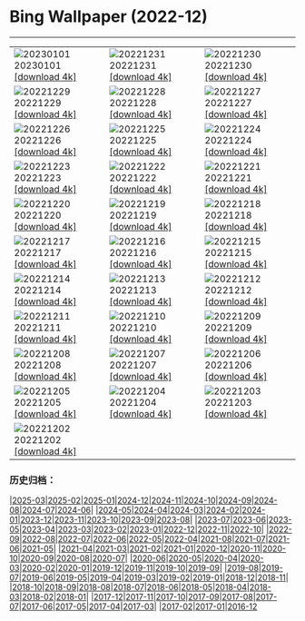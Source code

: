 # Bing Wallpaper (2022-12)
**************

<table><tr><td><img class="wallpaper" src="https://www.bing.com/th?id=OHR.Gantan2023_JA-JP0780615179_1920x1080.jpg" alt="20230101"> 20230101 <a href="https://www.bing.com/th?id=OHR.Gantan2023_JA-JP0780615179_UHD.jpg">[download 4k]</a></td><td><img class="wallpaper" src="https://www.bing.com/th?id=OHR.Nara_TodaijiBell2022_JA-JP0129080752_1920x1080.jpg" alt="20221231"> 20221231 <a href="https://www.bing.com/th?id=OHR.Nara_TodaijiBell2022_JA-JP0129080752_UHD.jpg">[download 4k]</a></td><td><img class="wallpaper" src="https://www.bing.com/th?id=OHR.ChalkRock_JA-JP9713256399_1920x1080.jpg" alt="20221230"> 20221230 <a href="https://www.bing.com/th?id=OHR.ChalkRock_JA-JP9713256399_UHD.jpg">[download 4k]</a></td></tr><tr><td><img class="wallpaper" src="https://www.bing.com/th?id=OHR.ButterflyEffect_JA-JP5566136636_1920x1080.jpg" alt="20221229"> 20221229 <a href="https://www.bing.com/th?id=OHR.ButterflyEffect_JA-JP5566136636_UHD.jpg">[download 4k]</a></td><td><img class="wallpaper" src="https://www.bing.com/th?id=OHR.ChiesaBianca_JA-JP5162517168_1920x1080.jpg" alt="20221228"> 20221228 <a href="https://www.bing.com/th?id=OHR.ChiesaBianca_JA-JP5162517168_UHD.jpg">[download 4k]</a></td><td><img class="wallpaper" src="https://www.bing.com/th?id=OHR.BlueLagoon_JA-JP4946711917_1920x1080.jpg" alt="20221227"> 20221227 <a href="https://www.bing.com/th?id=OHR.BlueLagoon_JA-JP4946711917_UHD.jpg">[download 4k]</a></td></tr><tr><td><img class="wallpaper" src="https://www.bing.com/th?id=OHR.BeverleyWestwood_JA-JP4358160111_1920x1080.jpg" alt="20221226"> 20221226 <a href="https://www.bing.com/th?id=OHR.BeverleyWestwood_JA-JP4358160111_UHD.jpg">[download 4k]</a></td><td><img class="wallpaper" src="https://www.bing.com/th?id=OHR.ChristmasSouvenir_JA-JP8534643006_1920x1080.jpg" alt="20221225"> 20221225 <a href="https://www.bing.com/th?id=OHR.ChristmasSouvenir_JA-JP8534643006_UHD.jpg">[download 4k]</a></td><td><img class="wallpaper" src="https://www.bing.com/th?id=OHR.AmalgaTree_JA-JP3864422935_1920x1080.jpg" alt="20221224"> 20221224 <a href="https://www.bing.com/th?id=OHR.AmalgaTree_JA-JP3864422935_UHD.jpg">[download 4k]</a></td></tr><tr><td><img class="wallpaper" src="https://www.bing.com/th?id=OHR.Enoshima_lighthouse2022_JA-JP3585685207_1920x1080.jpg" alt="20221223"> 20221223 <a href="https://www.bing.com/th?id=OHR.Enoshima_lighthouse2022_JA-JP3585685207_UHD.jpg">[download 4k]</a></td><td><img class="wallpaper" src="https://www.bing.com/th?id=OHR.SolarHalo_JA-JP3275904234_1920x1080.jpg" alt="20221222"> 20221222 <a href="https://www.bing.com/th?id=OHR.SolarHalo_JA-JP3275904234_UHD.jpg">[download 4k]</a></td><td><img class="wallpaper" src="https://www.bing.com/th?id=OHR.TreeGaleriesLafayette_JA-JP6784478970_1920x1080.jpg" alt="20221221"> 20221221 <a href="https://www.bing.com/th?id=OHR.TreeGaleriesLafayette_JA-JP6784478970_UHD.jpg">[download 4k]</a></td></tr><tr><td><img class="wallpaper" src="https://www.bing.com/th?id=OHR.PalaceBelvedere_JA-JP2745578979_1920x1080.jpg" alt="20221220"> 20221220 <a href="https://www.bing.com/th?id=OHR.PalaceBelvedere_JA-JP2745578979_UHD.jpg">[download 4k]</a></td><td><img class="wallpaper" src="https://www.bing.com/th?id=OHR.WinterberryBush_JA-JP2511060992_1920x1080.jpg" alt="20221219"> 20221219 <a href="https://www.bing.com/th?id=OHR.WinterberryBush_JA-JP2511060992_UHD.jpg">[download 4k]</a></td><td><img class="wallpaper" src="https://www.bing.com/th?id=OHR.SouthBeach_JA-JP2259352200_1920x1080.jpg" alt="20221218"> 20221218 <a href="https://www.bing.com/th?id=OHR.SouthBeach_JA-JP2259352200_UHD.jpg">[download 4k]</a></td></tr><tr><td><img class="wallpaper" src="https://www.bing.com/th?id=OHR.GlacierGoats_JA-JP2028040085_1920x1080.jpg" alt="20221217"> 20221217 <a href="https://www.bing.com/th?id=OHR.GlacierGoats_JA-JP2028040085_UHD.jpg">[download 4k]</a></td><td><img class="wallpaper" src="https://www.bing.com/th?id=OHR.AtlantaLights_JA-JP7059875075_1920x1080.jpg" alt="20221216"> 20221216 <a href="https://www.bing.com/th?id=OHR.AtlantaLights_JA-JP7059875075_UHD.jpg">[download 4k]</a></td><td><img class="wallpaper" src="https://www.bing.com/th?id=OHR.Borovets_JA-JP8649079597_1920x1080.jpg" alt="20221215"> 20221215 <a href="https://www.bing.com/th?id=OHR.Borovets_JA-JP8649079597_UHD.jpg">[download 4k]</a></td></tr><tr><td><img class="wallpaper" src="https://www.bing.com/th?id=OHR.GranParadiso100th_JA-JP3864163368_1920x1080.jpg" alt="20221214"> 20221214 <a href="https://www.bing.com/th?id=OHR.GranParadiso100th_JA-JP3864163368_UHD.jpg">[download 4k]</a></td><td><img class="wallpaper" src="https://www.bing.com/th?id=OHR.InstagramHallstatt_JA-JP3616440039_1920x1080.jpg" alt="20221213"> 20221213 <a href="https://www.bing.com/th?id=OHR.InstagramHallstatt_JA-JP3616440039_UHD.jpg">[download 4k]</a></td><td><img class="wallpaper" src="https://www.bing.com/th?id=OHR.PoinsettiaDay_JA-JP3377889721_1920x1080.jpg" alt="20221212"> 20221212 <a href="https://www.bing.com/th?id=OHR.PoinsettiaDay_JA-JP3377889721_UHD.jpg">[download 4k]</a></td></tr><tr><td><img class="wallpaper" src="https://www.bing.com/th?id=OHR.BuchsteinRossstein_JA-JP3133767278_1920x1080.jpg" alt="20221211"> 20221211 <a href="https://www.bing.com/th?id=OHR.BuchsteinRossstein_JA-JP3133767278_UHD.jpg">[download 4k]</a></td><td><img class="wallpaper" src="https://www.bing.com/th?id=OHR.SaltDesert_JA-JP2809649437_1920x1080.jpg" alt="20221210"> 20221210 <a href="https://www.bing.com/th?id=OHR.SaltDesert_JA-JP2809649437_UHD.jpg">[download 4k]</a></td><td><img class="wallpaper" src="https://www.bing.com/th?id=OHR.NorwayMuskox_JA-JP2556690110_1920x1080.jpg" alt="20221209"> 20221209 <a href="https://www.bing.com/th?id=OHR.NorwayMuskox_JA-JP2556690110_UHD.jpg">[download 4k]</a></td></tr><tr><td><img class="wallpaper" src="https://www.bing.com/th?id=OHR.FlorenceAerial_JA-JP2336728870_1920x1080.jpg" alt="20221208"> 20221208 <a href="https://www.bing.com/th?id=OHR.FlorenceAerial_JA-JP2336728870_UHD.jpg">[download 4k]</a></td><td><img class="wallpaper" src="https://www.bing.com/th?id=OHR.Taisetsu2022_JA-JP2044137917_1920x1080.jpg" alt="20221207"> 20221207 <a href="https://www.bing.com/th?id=OHR.Taisetsu2022_JA-JP2044137917_UHD.jpg">[download 4k]</a></td><td><img class="wallpaper" src="https://www.bing.com/th?id=OHR.GreatEgret_JA-JP1813627200_1920x1080.jpg" alt="20221206"> 20221206 <a href="https://www.bing.com/th?id=OHR.GreatEgret_JA-JP1813627200_UHD.jpg">[download 4k]</a></td></tr><tr><td><img class="wallpaper" src="https://www.bing.com/th?id=OHR.StNick_JA-JP1569378838_1920x1080.jpg" alt="20221205"> 20221205 <a href="https://www.bing.com/th?id=OHR.StNick_JA-JP1569378838_UHD.jpg">[download 4k]</a></td><td><img class="wallpaper" src="https://www.bing.com/th?id=OHR.KilimanjaroElephants_JA-JP1142270129_1920x1080.jpg" alt="20221204"> 20221204 <a href="https://www.bing.com/th?id=OHR.KilimanjaroElephants_JA-JP1142270129_UHD.jpg">[download 4k]</a></td><td><img class="wallpaper" src="https://www.bing.com/th?id=OHR.MiamiDT_JA-JP5319718687_1920x1080.jpg" alt="20221203"> 20221203 <a href="https://www.bing.com/th?id=OHR.MiamiDT_JA-JP5319718687_UHD.jpg">[download 4k]</a></td></tr><tr><td><img class="wallpaper" src="https://www.bing.com/th?id=OHR.BraidedRiverDelta_JA-JP5212879318_1920x1080.jpg" alt="20221202"> 20221202 <a href="https://www.bing.com/th?id=OHR.BraidedRiverDelta_JA-JP5212879318_UHD.jpg">[download 4k]</a></td><td></td><td></td></tr></table>

### 历史归档：

|[2025-03](/../2025-03/2025-03.md)|[2025-02](/../2025-02/2025-02.md)|[2025-01](/../2025-01/2025-01.md)|[2024-12](/../2024-12/2024-12.md)|[2024-11](/../2024-11/2024-11.md)|[2024-10](/../2024-10/2024-10.md)|[2024-09](/../2024-09/2024-09.md)|[2024-08](/../2024-08/2024-08.md)|[2024-07](/../2024-07/2024-07.md)|[2024-06](/../2024-06/2024-06.md)|
|[2024-05](/../2024-05/2024-05.md)|[2024-04](/../2024-04/2024-04.md)|[2024-03](/../2024-03/2024-03.md)|[2024-02](/../2024-02/2024-02.md)|[2024-01](/../2024-01/2024-01.md)|[2023-12](/../2023-12/2023-12.md)|[2023-11](/../2023-11/2023-11.md)|[2023-10](/../2023-10/2023-10.md)|[2023-09](/../2023-09/2023-09.md)|[2023-08](/../2023-08/2023-08.md)|
|[2023-07](/../2023-07/2023-07.md)|[2023-06](/../2023-06/2023-06.md)|[2023-05](/../2023-05/2023-05.md)|[2023-04](/../2023-04/2023-04.md)|[2023-03](/../2023-03/2023-03.md)|[2023-02](/../2023-02/2023-02.md)|[2023-01](/../2023-01/2023-01.md)|[2022-12](/2022-12.md)|[2022-11](/../2022-11/2022-11.md)|[2022-10](/../2022-10/2022-10.md)|
|[2022-09](/../2022-09/2022-09.md)|[2022-08](/../2022-08/2022-08.md)|[2022-07](/../2022-07/2022-07.md)|[2022-06](/../2022-06/2022-06.md)|[2022-05](/../2022-05/2022-05.md)|[2022-04](/../2022-04/2022-04.md)|[2021-08](/../2021-08/2021-08.md)|[2021-07](/../2021-07/2021-07.md)|[2021-06](/../2021-06/2021-06.md)|[2021-05](/../2021-05/2021-05.md)|
|[2021-04](/../2021-04/2021-04.md)|[2021-03](/../2021-03/2021-03.md)|[2021-02](/../2021-02/2021-02.md)|[2021-01](/../2021-01/2021-01.md)|[2020-12](/../2020-12/2020-12.md)|[2020-11](/../2020-11/2020-11.md)|[2020-10](/../2020-10/2020-10.md)|[2020-09](/../2020-09/2020-09.md)|[2020-08](/../2020-08/2020-08.md)|[2020-07](/../2020-07/2020-07.md)|
|[2020-06](/../2020-06/2020-06.md)|[2020-05](/../2020-05/2020-05.md)|[2020-04](/../2020-04/2020-04.md)|[2020-03](/../2020-03/2020-03.md)|[2020-02](/../2020-02/2020-02.md)|[2020-01](/../2020-01/2020-01.md)|[2019-12](/../2019-12/2019-12.md)|[2019-11](/../2019-11/2019-11.md)|[2019-10](/../2019-10/2019-10.md)|[2019-09](/../2019-09/2019-09.md)|
|[2019-08](/../2019-08/2019-08.md)|[2019-07](/../2019-07/2019-07.md)|[2019-06](/../2019-06/2019-06.md)|[2019-05](/../2019-05/2019-05.md)|[2019-04](/../2019-04/2019-04.md)|[2019-03](/../2019-03/2019-03.md)|[2019-02](/../2019-02/2019-02.md)|[2019-01](/../2019-01/2019-01.md)|[2018-12](/../2018-12/2018-12.md)|[2018-11](/../2018-11/2018-11.md)|
|[2018-10](/../2018-10/2018-10.md)|[2018-09](/../2018-09/2018-09.md)|[2018-08](/../2018-08/2018-08.md)|[2018-07](/../2018-07/2018-07.md)|[2018-06](/../2018-06/2018-06.md)|[2018-05](/../2018-05/2018-05.md)|[2018-04](/../2018-04/2018-04.md)|[2018-03](/../2018-03/2018-03.md)|[2018-02](/../2018-02/2018-02.md)|[2018-01](/../2018-01/2018-01.md)|
|[2017-12](/../2017-12/2017-12.md)|[2017-11](/../2017-11/2017-11.md)|[2017-10](/../2017-10/2017-10.md)|[2017-09](/../2017-09/2017-09.md)|[2017-08](/../2017-08/2017-08.md)|[2017-07](/../2017-07/2017-07.md)|[2017-06](/../2017-06/2017-06.md)|[2017-05](/../2017-05/2017-05.md)|[2017-04](/../2017-04/2017-04.md)|[2017-03](/../2017-03/2017-03.md)|
|[2017-02](/../2017-02/2017-02.md)|[2017-01](/../2017-01/2017-01.md)|[2016-12](/../2016-12/2016-12.md)